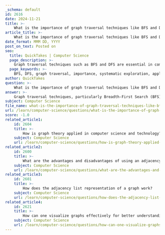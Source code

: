 ```yaml
---
_schema: default
id: 2616
date: 2024-11-21
title: >-
    What is the importance of graph traversal techniques like BFS and DFS?
article_title: >-
    What is the importance of graph traversal techniques like BFS and DFS?
date_format: MMM DD, YYYY
post_on_text: Posted on
seo:
  title: QuickTakes | Computer Science
  page_description: >-
    Graph traversal techniques such as BFS and DFS are essential in computer science for exploring graphs systematically, with important applications in pathfinding, network analysis, and solving complex algorithms.
  page_keywords: >-
    BFS, DFS, graph traversal, importance, systematic exploration, applications, network routing, social network analysis, cycle detection, algorithm efficiency, memory usage, time complexity, graph analysis, foundational techniques, artificial intelligence, dynamic programming
author: QuickTakes
question: >-
    What is the importance of graph traversal techniques like BFS and DFS?
answer: >-
    Graph traversal techniques, particularly Breadth-First Search (BFS) and Depth-First Search (DFS), are fundamental concepts in graph theory and computer science. Their importance can be highlighted through several key aspects:\n\n1. **Systematic Exploration**: Both BFS and DFS provide systematic methods for exploring graphs. BFS explores all neighbor nodes at the present depth before moving on to nodes at the next depth level, while DFS explores as far down a branch as possible before backtracking. This systematic approach is crucial for tasks such as searching, pathfinding, and analyzing the connectivity of graphs.\n\n2. **Applications**: \n   - **BFS** is particularly useful for finding the shortest path in unweighted graphs, as it guarantees the shortest path from the source node to any other node. This is essential in applications like network routing and social network analysis.\n   - **DFS** is often employed in scenarios such as cycle detection in graphs, finding strongly connected components, and solving puzzles or mazes. Its ability to explore deep into a graph makes it suitable for problems where solutions are located far from the starting point.\n\n3. **Efficiency**: The choice between BFS and DFS can depend on the structure of the graph and the specific requirements of the problem:\n   - **Memory Usage**: In graphs with a large branching factor, DFS is more memory-efficient than BFS. While BFS needs to store all nodes at the current level, DFS only keeps track of the nodes along the current path, which can significantly reduce memory consumption.\n   - **Time Complexity**: Both BFS and DFS have a time complexity of \(O(V + E)\), where \(V\) is the number of vertices and \(E\) is the number of edges. This linear complexity makes them efficient for traversing large graphs.\n\n4. **Graph Analysis**: Traversal algorithms are essential for analyzing the structure and properties of graphs. They help in determining connectivity, finding components, and understanding the overall topology of the graph.\n\n5. **Foundation for Advanced Algorithms**: BFS and DFS serve as foundational techniques for more complex algorithms in computer science, including those used in artificial intelligence and dynamic programming. For instance, DFS is often used in backtracking algorithms, while BFS can be adapted for algorithms like Dijkstra's for shortest paths in weighted graphs.\n\nIn summary, BFS and DFS are crucial for effectively navigating and manipulating graph data structures, making them indispensable tools in various fields such as AI, network analysis, and data science. Understanding these traversal techniques is essential for anyone working with graphs in programming or theoretical contexts.
subject: Computer Science
file_name: what-is-the-importance-of-graph-traversal-techniques-like-bfs-and-dfs.md
url: /learn/computer-science/questions/what-is-the-importance-of-graph-traversal-techniques-like-bfs-and-dfs
score: -1.0
related_article1:
    id: 2604
    title: >-
        How is graph theory applied in computer science and technology?
    subject: Computer Science
    url: /learn/computer-science/questions/how-is-graph-theory-applied-in-computer-science-and-technology
related_article2:
    id: 2600
    title: >-
        What are the advantages and disadvantages of using an adjacency matrix?
    subject: Computer Science
    url: /learn/computer-science/questions/what-are-the-advantages-and-disadvantages-of-using-an-adjacency-matrix
related_article3:
    id: 2601
    title: >-
        How does the adjacency list representation of a graph work?
    subject: Computer Science
    url: /learn/computer-science/questions/how-does-the-adjacency-list-representation-of-a-graph-work
related_article4:
    id: 2621
    title: >-
        How can one visualize graphs effectively for better understanding?
    subject: Computer Science
    url: /learn/computer-science/questions/how-can-one-visualize-graphs-effectively-for-better-understanding
---
```


&nbsp;